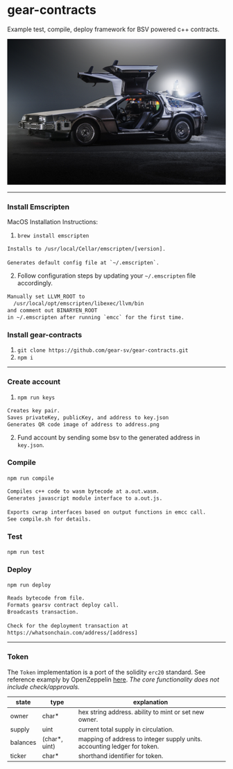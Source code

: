 # gear-contracts

Example test, compile, deploy framework for BSV powered c++ contracts.

![deLorean Time Machine](delorean.jpg)
___

### Install Emscripten

MacOS Installation Instructions:

1. `brew install emscripten`
```
Installs to /usr/local/Cellar/emscripten/[version].

Generates default config file at `~/.emscripten`.
```

2. Follow configuration steps by updating your `~/.emscripten` file accordingly.
```
Manually set LLVM_ROOT to
  /usr/local/opt/emscripten/libexec/llvm/bin
and comment out BINARYEN_ROOT
in ~/.emscripten after running `emcc` for the first time.
```

### Install gear-contracts
1. `git clone https://github.com/gear-sv/gear-contracts.git`
2. `npm i`
___
### Create account
1. `npm run keys`
```
Creates key pair.
Saves privateKey, publicKey, and address to key.json
Generates QR code image of address to address.png
```
2. Fund account by sending some bsv to the generated address in `key.json`.

### Compile
`npm run compile`

```
Compiles c++ code to wasm bytecode at a.out.wasm.
Generates javascript module interface to a.out.js.

Exports cwrap interfaces based on output functions in emcc call.
See compile.sh for details.
```

### Test
`npm run test`

### Deploy
`npm run deploy`

```
Reads bytecode from file.
Formats gearsv contract deploy call.
Broadcasts transaction.

Check for the deployment transaction at https://whatsonchain.com/address/[address]
```
____

### Token

The `Token` implementation is a port of the solidity `erc20` standard. See reference examply by OpenZeppelin [here](https://github.com/OpenZeppelin/openzeppelin-solidity/blob/master/contracts/token/ERC20/ERC20.sol).
*The core functionality does not include check/approvals.*

| state  | type | explanation |
| ------------- | ------------- | ------------- |
| owner  | char*  | hex string address. ability to mint or set new owner.
| supply | uint  | current total supply in circulation.
| balances | (char*, uint)  | mapping of address to integer supply units. accounting ledger for token.
| ticker | char*  | shorthand identifier for token.
